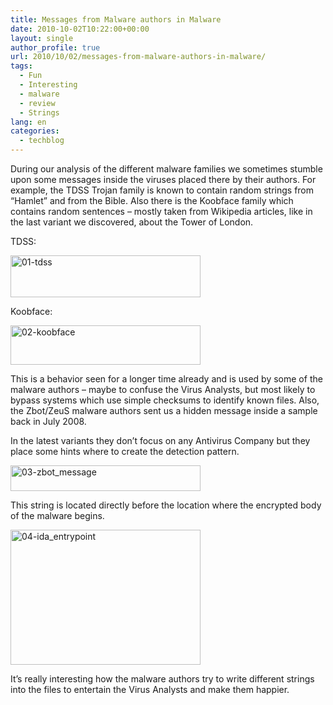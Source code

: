 ```yaml
---
title: Messages from Malware authors in Malware
date: 2010-10-02T10:22:00+00:00
layout: single
author_profile: true
url: 2010/10/02/messages-from-malware-authors-in-malware/
tags:
  - Fun
  - Interesting
  - malware
  - review
  - Strings
lang: en
categories: 
  - techblog
---
```

During our analysis of the different malware families we sometimes stumble upon some messages inside the viruses placed there by their authors. For example, the TDSS Trojan family is known to contain random strings from “Hamlet” and from the Bible. Also there is the Koobface family which contains random sentences – mostly taken from Wikipedia articles, like in the last variant we discovered, about the Tower of London.

TDSS:

[<img title="01-tdss" border="0" alt="01-tdss" src="http://lh4.ggpht.com/_vaUVXcmC3OI/TKcA0pK6nwI/AAAAAAAACk0/nGDwyy39csc/01-tdss_thumb%5B3%5D.png?imgmax=800" width="304" height="67" />](http://lh5.ggpht.com/_vaUVXcmC3OI/TKcAzKjFzTI/AAAAAAAACkw/UfEBgQlk8Xg/s1600-h/01-tdss%5B5%5D.png)

Koobface:

[<img title="02-koobface" border="0" alt="02-koobface" src="http://lh4.ggpht.com/_vaUVXcmC3OI/TKcA30MJh3I/AAAAAAAACk8/zWC0EaDWF1o/02-koobface_thumb%5B1%5D.png?imgmax=800" width="304" height="63" />](http://lh4.ggpht.com/_vaUVXcmC3OI/TKcA2MCYbdI/AAAAAAAACk4/IwVAPwoFWbA/s1600-h/02-koobface%5B3%5D.png)

This is a behavior seen for a longer time already and is used by some of the malware authors – maybe to confuse the Virus Analysts, but most likely to bypass systems which use simple checksums to identify known files. Also, the Zbot/ZeuS malware authors sent us a hidden message inside a sample back in July 2008.

In the latest variants they don’t focus on any Antivirus Company but they place some hints where to create the detection pattern.

[<img title="03-zbot_message" border="0" alt="03-zbot_message" src="http://lh3.ggpht.com/_vaUVXcmC3OI/TKcA6sfBhoI/AAAAAAAAClE/LAWIFbKwonQ/03-zbot_message_thumb%5B1%5D.png?imgmax=800" width="304" height="41" />](http://lh6.ggpht.com/_vaUVXcmC3OI/TKcA5U954FI/AAAAAAAAClA/LK7eLpDTxQM/s1600-h/03-zbot_message%5B3%5D.png)

This string is located directly before the location where the encrypted body of the malware begins.

[<img title="04-ida_entrypoint" border="0" alt="04-ida_entrypoint" src="http://lh3.ggpht.com/_vaUVXcmC3OI/TKcA9gVlzEI/AAAAAAAAClM/X3LaCSP3rYM/04-ida_entrypoint_thumb%5B1%5D.png?imgmax=800" width="304" height="216" />](http://lh3.ggpht.com/_vaUVXcmC3OI/TKcA72oQiLI/AAAAAAAAClI/yQDAmcg4vTk/s1600-h/04-ida_entrypoint%5B3%5D.png)

It’s really interesting how the malware authors try to write different strings into the files to entertain the Virus Analysts and make them happier.